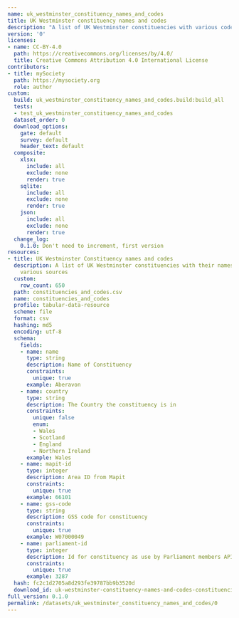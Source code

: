 ```yaml
---
name: uk_westminster_constituency_names_and_codes
title: UK Westminster constituency names and codes
description: "A list of UK Westminster constituencies with various codes\n"
version: '0'
licenses:
- name: CC-BY-4.0
  path: https://creativecommons.org/licenses/by/4.0/
  title: Creative Commons Attribution 4.0 International License
contributors:
- title: mySociety
  path: https://mysociety.org
  role: author
custom:
  build: uk_westminster_constituency_names_and_codes.build:build_all
  tests:
  - test_uk_westminster_constituency_names_and_codes
  dataset_order: 0
  download_options:
    gate: default
    survey: default
    header_text: default
  composite:
    xlsx:
      include: all
      exclude: none
      render: true
    sqlite:
      include: all
      exclude: none
      render: true
    json:
      include: all
      exclude: none
      render: true
  change_log:
    0.1.0: Don't need to increment, first version
resources:
- title: UK Westminster Constituency names and codes
  description: A list of UK Westminster constituencies with their names and IDs from
    various sources
  custom:
    row_count: 650
  path: constituencies_and_codes.csv
  name: constituencies_and_codes
  profile: tabular-data-resource
  scheme: file
  format: csv
  hashing: md5
  encoding: utf-8
  schema:
    fields:
    - name: name
      type: string
      description: Name of Constituency
      constraints:
        unique: true
      example: Aberavon
    - name: country
      type: string
      description: The Country the constituency is in
      constraints:
        unique: false
        enum:
        - Wales
        - Scotland
        - England
        - Northern Ireland
      example: Wales
    - name: mapit-id
      type: integer
      description: Area ID from Mapit
      constraints:
        unique: true
      example: 66101
    - name: gss-code
      type: string
      description: GSS code for constituency
      constraints:
        unique: true
      example: W07000049
    - name: parliament-id
      type: integer
      description: Id for constituency as use by Parliament members API
      constraints:
        unique: true
      example: 3287
  hash: fc2c1d2705a8d293fe39787bb9b3520d
  download_id: uk-westminster-constituency-names-and-codes-constituencies-and-codes
full_version: 0.1.0
permalink: /datasets/uk_westminster_constituency_names_and_codes/0
---
```

